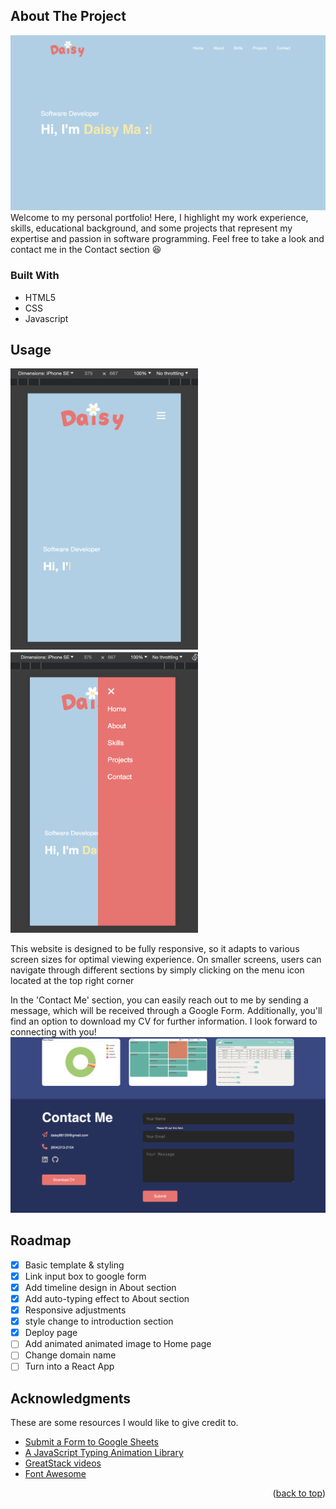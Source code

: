 <a name="readme-top"></a>
<!-- ABOUT THE PROJECT -->
## About The Project

![Home Page Screen Shot](images/home_page_screenshot.png)
Welcome to my personal portfolio! Here, I highlight my work experience, skills, educational background, and some projects that represent my expertise and passion in software programming. Feel free to take a look and contact me in the Contact section :laughing:


### Built With
* HTML5
* CSS
* Javascript


<!-- USAGE EXAMPLES -->
## Usage
<img src="images/small_screen_screenshot2.png"  width="300" height="450">
<img src="images/small_screen_screenshot.png"  width="300" height="450">

This website is designed to be fully responsive, so it adapts to various screen sizes for optimal viewing experience. On smaller screens, users can navigate through different sections by simply clicking on the menu icon located at the top right corner <i class="fa-solid fa-bars"></i>


In the 'Contact Me' section, you can easily reach out to me by sending a message, which will be received through a Google Form. Additionally, you'll find an option to download my CV for further information. I look forward to connecting with you!
![Contact Screen Shot](images/contact_page_screenshot.png)

<!-- ROADMAP -->
## Roadmap

- [x] Basic template & styling
- [x] Link input box to google form
- [x] Add timeline design in About section
- [x] Add auto-typing effect to About section
- [x] Responsive adjustments
- [x] style change to introduction section
- [x] Deploy page
- [ ] Add animated animated image to Home page 
- [ ] Change domain name
- [ ] Turn into a React App

<!-- ACKNOWLEDGMENTS -->
## Acknowledgments

These are some resources I would like to give credit to.

* [Submit a Form to Google Sheets](https://github.com/jamiewilson/form-to-google-sheets)
* [A JavaScript Typing Animation Library](https://github.com/mattboldt/typed.js/)
* [GreatStack videos](https://www.youtube.com/@GreatStackDev)
* [Font Awesome](https://fontawesome.com)
<p align="right">(<a href="#readme-top">back to top</a>)</p>
